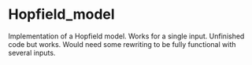 # Hopfield_model
Implementation of a Hopfield model. Works for a single input. 
Unfinished code but works. Would need some rewriting to be fully functional with several inputs. 
